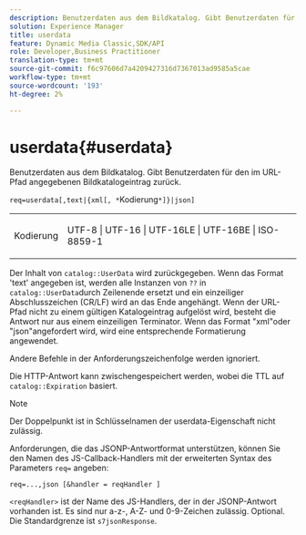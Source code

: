 ```yaml
---
description: Benutzerdaten aus dem Bildkatalog. Gibt Benutzerdaten für den im URL-Pfad angegebenen Bildkatalogeintrag zurück.
solution: Experience Manager
title: userdata
feature: Dynamic Media Classic,SDK/API
role: Developer,Business Practitioner
translation-type: tm+mt
source-git-commit: f6c97606d7a4209427316d7367013ad9585a5cae
workflow-type: tm+mt
source-wordcount: '193'
ht-degree: 2%

---
```



# userdata{#userdata}

Benutzerdaten aus dem Bildkatalog. Gibt Benutzerdaten für den im URL-Pfad angegebenen Bildkatalogeintrag zurück.

`req=userdata[,text|{xml[, *`Kodierung`*]}|json]`

<table id="simpletable_F9D94C83865F4216BCF7987C32FACC46"> 
 <tr class="strow"> 
  <td class="stentry"> <p><span class="varname"> Kodierung</span> </p> </td> 
  <td class="stentry"> <p><span class="codeph"> UTF-8 | UTF-16 | UTF-16LE | UTF-16BE | ISO-8859-1</span> </p></td> 
 </tr> 
</table>

Der Inhalt von `catalog::UserData` wird zurückgegeben. Wenn das Format &#39;text&#39; angegeben ist, werden alle Instanzen von `??` in `catalog::UserData`durch Zeilenende ersetzt und ein einzeiliger Abschlusszeichen (CR/LF) wird an das Ende angehängt. Wenn der URL-Pfad nicht zu einem gültigen Katalogeintrag aufgelöst wird, besteht die Antwort nur aus einem einzeiligen Terminator. Wenn das Format &quot;xml&quot;oder &quot;json&quot;angefordert wird, wird eine entsprechende Formatierung angewendet.

Andere Befehle in der Anforderungszeichenfolge werden ignoriert.

Die HTTP-Antwort kann zwischengespeichert werden, wobei die TTL auf `catalog::Expiration` basiert.

>[!NOTE]
>
>Der Doppelpunkt ist in Schlüsselnamen der userdata-Eigenschaft nicht zulässig.

Anforderungen, die das JSONP-Antwortformat unterstützen, können Sie den Namen des JS-Callback-Handlers mit der erweiterten Syntax des Parameters `req=` angeben:

`req=...,json [&handler = reqHandler ]`

`<reqHandler>` ist der Name des JS-Handlers, der in der JSONP-Antwort vorhanden ist. Es sind nur a-z-, A-Z- und 0-9-Zeichen zulässig. Optional. Die Standardgrenze ist `s7jsonResponse`.

